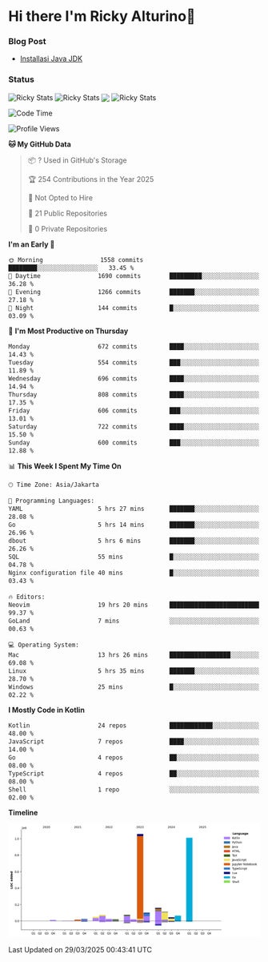 # Hi there I'm Ricky Alturino👋

### Blog Post

<!-- BLOG-POST-LIST:START -->

- [Installasi Java JDK](https://onirutla.medium.com/installasi-java-jdk-ec701beeb5cb?source=rss-d9d81c918cc9------2)
<!-- BLOG-POST-LIST:END -->

### Status

<img align="center" alt="Ricky Stats" src="https://github-readme-stats.vercel.app/api?username=Alturino&theme=dark&show_icons=true&hide_border=false" />
<img align="center" alt="Ricky Stats" src="https://github-readme-stats.vercel.app/api/top-langs/?username=Alturino&theme=dark&show_icons=true&layout=compact"/>
<img align="center" width="640px" src="https://github-readme-stats.vercel.app/api/wakatime?username=Alturino&layout=compact&hide_border=true&theme=dark">
<img align="center" alt="Ricky Stats" src="https://leetcard.jacoblin.cool/onirutla?border=0&radius=20&ext=activity"/>

<!--START_SECTION:waka-->
![Code Time](http://img.shields.io/badge/Code%20Time-1%2C119%20hrs%2049%20mins-blue)

![Profile Views](http://img.shields.io/badge/Profile%20Views-0-blue)

**🐱 My GitHub Data** 

> 📦 ? Used in GitHub's Storage 
 > 
> 🏆 254 Contributions in the Year 2025
 > 
> 🚫 Not Opted to Hire
 > 
> 📜 21 Public Repositories 
 > 
> 🔑 0 Private Repositories 
 > 
**I'm an Early 🐤** 

```text
🌞 Morning                1558 commits        ████████░░░░░░░░░░░░░░░░░   33.45 % 
🌆 Daytime                1690 commits        █████████░░░░░░░░░░░░░░░░   36.28 % 
🌃 Evening                1266 commits        ███████░░░░░░░░░░░░░░░░░░   27.18 % 
🌙 Night                  144 commits         █░░░░░░░░░░░░░░░░░░░░░░░░   03.09 % 
```
📅 **I'm Most Productive on Thursday** 

```text
Monday                   672 commits         ████░░░░░░░░░░░░░░░░░░░░░   14.43 % 
Tuesday                  554 commits         ███░░░░░░░░░░░░░░░░░░░░░░   11.89 % 
Wednesday                696 commits         ████░░░░░░░░░░░░░░░░░░░░░   14.94 % 
Thursday                 808 commits         ████░░░░░░░░░░░░░░░░░░░░░   17.35 % 
Friday                   606 commits         ███░░░░░░░░░░░░░░░░░░░░░░   13.01 % 
Saturday                 722 commits         ████░░░░░░░░░░░░░░░░░░░░░   15.50 % 
Sunday                   600 commits         ███░░░░░░░░░░░░░░░░░░░░░░   12.88 % 
```


📊 **This Week I Spent My Time On** 

```text
🕑︎ Time Zone: Asia/Jakarta

💬 Programming Languages: 
YAML                     5 hrs 27 mins       ███████░░░░░░░░░░░░░░░░░░   28.08 % 
Go                       5 hrs 14 mins       ███████░░░░░░░░░░░░░░░░░░   26.96 % 
dbout                    5 hrs 6 mins        ███████░░░░░░░░░░░░░░░░░░   26.26 % 
SQL                      55 mins             █░░░░░░░░░░░░░░░░░░░░░░░░   04.78 % 
Nginx configuration file 40 mins             █░░░░░░░░░░░░░░░░░░░░░░░░   03.43 % 

🔥 Editors: 
Neovim                   19 hrs 20 mins      █████████████████████████   99.37 % 
GoLand                   7 mins              ░░░░░░░░░░░░░░░░░░░░░░░░░   00.63 % 

💻 Operating System: 
Mac                      13 hrs 26 mins      █████████████████░░░░░░░░   69.08 % 
Linux                    5 hrs 35 mins       ███████░░░░░░░░░░░░░░░░░░   28.70 % 
Windows                  25 mins             █░░░░░░░░░░░░░░░░░░░░░░░░   02.22 % 
```

**I Mostly Code in Kotlin** 

```text
Kotlin                   24 repos            ████████████░░░░░░░░░░░░░   48.00 % 
JavaScript               7 repos             ████░░░░░░░░░░░░░░░░░░░░░   14.00 % 
Go                       4 repos             ██░░░░░░░░░░░░░░░░░░░░░░░   08.00 % 
TypeScript               4 repos             ██░░░░░░░░░░░░░░░░░░░░░░░   08.00 % 
Shell                    1 repo              ░░░░░░░░░░░░░░░░░░░░░░░░░   02.00 % 
```



**Timeline**

![Lines of Code chart](https://raw.githubusercontent.com/Alturino/Alturino/main/assets/bar_graph.png)


 Last Updated on 29/03/2025 00:43:41 UTC
<!--END_SECTION:waka-->
